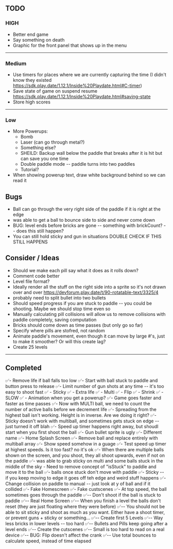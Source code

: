 ## TODO

### HIGH

- Better end game
- Say something on death
- Graphic for the front panel that shows up in the menu

---

### Medium

- Use timers for places where we are currently capturing the time (I didn't know they existed https://sdk.play.date/1.12.1/Inside%20Playdate.html#C-timer)
- Save state of game on suspend resume https://sdk.play.date/1.12.1/Inside%20Playdate.html#saving-state
- Store high scores

---

### Low

- More Powerups:
  - Bomb
  - Laser (can go through metal?)
  - Something else?
  - SHEILD: Backup wall below the paddle that breaks after it is hit but can save you one time
  - Double paddle mode -- paddle turns into two paddles
  - Tutorial?
- When showing powerup text, draw white background behind so we can read it

## Bugs

- Ball can go through the very right side of the paddle if it is right at the edge
- was able to get a ball to bounce side to side and never come down
- BUG: level ends before bricks are gone -- something with brickCount? -- does this still happen?
- You can still hold sticky and gun in situations DOUBLE CHECK IF THIS STILL HAPPENS

## Consider / Ideas

- Should we make each pill say what it does as it rolls down?
- Comment code better
- Level file format?
- Ideally render all the stuff on the right side into a sprite so it's not drawn over and over
  https://devforum.play.date/t/90-rotatable-text/3325/4
- probably need to split bullet into two bullets
- Should speed progress if you are stuck to paddle -- you could be shooting. Maybe we should stop time even so
- Manually calculating pill collisions will allow us to remove collisions with paddle completely, saving computation
- Bricks should come down as time passes (but only go so far)
- Specify where pills are stofred, not random
- Animate paddle's movement, even though it can move by large #'s, just to make it smoother? Or will this create lag?
- Create 25 levels

---

## Completed

✅- Remove life if ball falls too low
✅- Start with ball stuck to paddle and button press to release
✅- Limit number of gun shots at any time -- it's too easy to shoot fast
✅ - Sticky
✅ - Extra life
✅ - Multi
✅ - Flip
✅ - Shrink
✅ - SLOW
✅ - Animation when you get a powerup?
✅- Game goes faster and faster as time passes
✅- Now with MULTI ball, we need to count the number of active balls before we decrement life
✅- Spreading from the highest ball isn't working. Height is in inverse. Are we doing it right?
✅- Sticky doesn't work with multiball, and sometimes gets stuck on edge -- just turned it off blah
✅- Speed up timer happens right away, but shoudl start when you first shoot the ball
✅- Gun bullet sprite is ugly
✅- Different name
✅- Home Splash Screen
✅- Remove ball and replace entirely with multiball array
✅- Show speed somehow in a guage
✅- Test speed up timer at highest speeds. Is it too fast? no it's ok
✅- When there are multiple balls shown on the screen, and you shoot, they all shoot upwards, even if not on the paddle
✅- was able to grab sticky on multi and some balls stuck in the middle of the sky - Need to remove concept of "isStuck" to paddle and move it to the ball
✅- balls once stuck don't move with paddle
✅- Sticky -- if you keep moving to edge it goes off teh edge and weird stuff happens
✅- Change collision on paddle to manual -- just look at y of ball and if it collided
✅- Fake Homescreen
✅- Fake custscenes
✅- At top speed, the ball sometimes goes through the paddle
✅-- Don't shoot if the ball is stuck to paddle
✅-- Real Home Screen
✅-- When you finish a level the balls don't reset (they are just floating where they were before)
✅-- You should not be able to sit sticky and shoot as much as you want. Either have a shoot timer, or prevent guns + sticky or something...
✅-- Create first 5 Levels
✅-- Way less bricks in lower levels -- too hard
✅-- Bullets and Pills keep going after a level ends
✅-- Create the cutscenes
✅-- Small is too hard to read on a real device
✅-- BUG: Flip doesn't affect the crank
✅-- Use total bounces to calculate speed, instead of time elapsed

